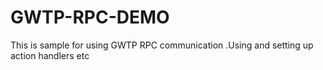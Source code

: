 # GWTP-RPC-DEMO
This is sample for using GWTP RPC communication .Using and setting up action handlers etc
